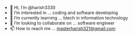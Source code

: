 - 👋 Hi, I’m @harish3330
- 👀 I’m interested in ... coding and software developing
- 🌱 I’m currently learning ... btech in information technology
- 💞️ I’m looking to collaborate on ... software engineer
- 📫 How to reach me ... masterharish321@gmail.com
  

<!---
harish3330/harish3330 is a ✨ special ✨ repository because its `README.md` (this file) appears on your GitHub profile.
You can click the Preview link to take a look at your changes.
--->
